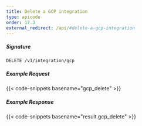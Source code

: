 ```yaml
---
title: Delete a GCP integration
type: apicode
order: 17.3
external_redirect: /api/#delete-a-gcp-integration
---
```


##### Signature
`DELETE /v1/integration/gcp`

##### Example Request
{{< code-snippets basename="gcp_delete" >}}

##### Example Response
{{< code-snippets basename="result.gcp_delete" >}}
